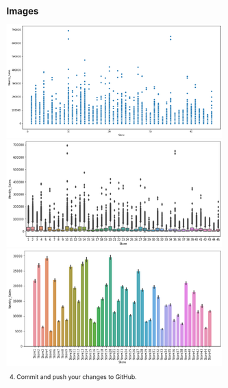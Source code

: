 ## Images

![Image1](Images/Weekly_Store_plt.png)
![Image2](Images/box_plot.png)
![image3](Images/Bar_graph.png)

4. Commit and push your changes to GitHub.
